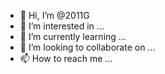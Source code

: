 - 👋 Hi, I’m @2011G
- 👀 I’m interested in ...
- 🌱 I’m currently learning ...
- 💞️ I’m looking to collaborate on ...
- 📫 How to reach me ...

<!---
2011G/2011G is a ✨ special ✨ repository because its `README.md` (this file) appears on your GitHub profile.
You can click the Preview link to take a look at your changes.
--->

